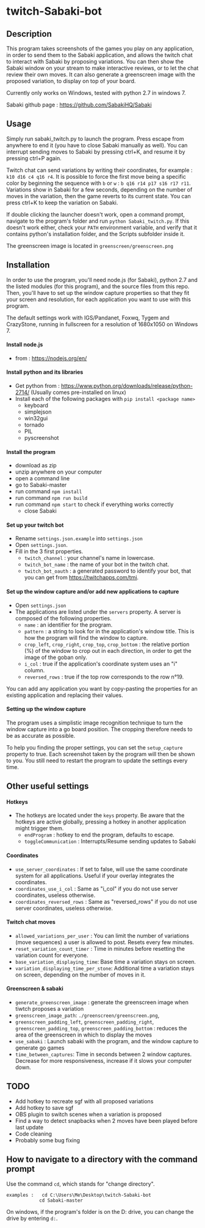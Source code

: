 # twitch-Sabaki-bot

## Description

This program takes screenshots of the games you play on any application, in order to send them to the Sabaki application, and allows the twitch chat to interact with Sabaki by proposing variations.
You can then show the Sabaki window on your stream to make interactive reviews, or to let the chat review their own moves. It can also generate a greenscreen image with the proposed variation, to display on top of your board.

Currently only works on Windows, tested with python 2.7 in windows 7.

Sabaki github page : <https://github.com/SabakiHQ/Sabaki>

## Usage ##

Simply run sabaki_twitch.py to launch the program. Press escape from anywhere to end it (you have to close Sabaki manually as well). You can interrupt sending moves to Sabaki by pressing ctrl+K, and resume it by pressing ctrl+P again.

Twitch chat can send variations by writing their coordinates, for example : `k10 d16 c4 q16 r4`. It is possible to force the first move being a specific color by beginning the sequence with `b` or `w` : `b q16 r14 p17 s16 r17 r11`. Variations show in Sabaki for a few seconds, depending on the number of moves in the variation, then the game reverts to its current state. You can press ctrl+K to keep the variation on Sabaki.

If double clicking the launcher doesn't work, open a command prompt, navigate to the program's folder and run `python Sabaki_twitch.py`. If this doesn't work either, check your `PATH` environment variable, and verify that it contains python's installation folder, and the Scripts subfolder inside it.

The greenscreen image is located in `greenscreen/greenscreen.png`

## Installation

In order to use the program, you'll need node.js (for Sabaki), python 2.7 and the listed modules (for this program), and the source files from this repo.
Then, you'll have to set up the window capture properties so that they fit your screen and resolution, for each application you want to use with this program. 

The default settings work with IGS/Pandanet, Foxwq, Tygem and CrazyStone, running in fullscreen for a resolution of 1680x1050 on Windows 7.

#### Install node.js
* from : <https://nodejs.org/en/>

#### Install python and its libraries
* Get python from : <https://www.python.org/downloads/release/python-2714/> (Usually comes pre-installed on linux)
* Install each of the following packages with `pip install <package name>`
    * keyboard
    * simplejson
    * win32gui
    * tornado
    * PIL
    * pyscreenshot

#### Install the program
* download as zip
* unzip anywhere on your computer
* open a command line
* go to Sabaki-master
* run command `npm install`
* run command `npm run build`
* run command `npm start` to check if everything works correctly
    * close Sabaki

#### Set up your twitch bot
* Rename `settings.json.example` into `settings.json`
* Open `settings.json`.
* Fill in the 3 first properties.
    * `twitch_channel` : your channel's name in lowercase.
    * `twitch_bot_name` : the name of your bot in the twitch chat.
    * `twitch_bot_oauth` : a generated password to identify your bot, that you can get from <https://twitchapps.com/tmi>.

#### Set up the window capture and/or add new applications to capture
* Open `settings.json`
* The applications are listed under the `servers` property. A server is composed of the following properties.
    * `name` : an identifier for the program.
    * `pattern` : a string to look for in the application's window title. This is how the program will find the window to capture.
    * `crop_left`, `crop_right`, `crop_top`, `crop_bottom` : the relative portion (%) of the window to crop out in each direction, in order to get the image of the goban only.
    * `i_col` : true if the application's coordinate system uses an "i" column.
    * `reversed_rows` : true if the top row corresponds to the row n°19.

You can add any application you want by copy-pasting the properties for an existing application and replacing their values.

#### Setting up the window capture

The program uses a simplistic image recognition technique to turn the window capture into a go board position. The cropping therefore needs to be as accurate as possible.

To help you finding the proper settings, you can set the `setup_capture` property to true. Each screenshot taken by the program will then be shown to you. You still need to restart the program to update the settings every time.

## Other useful settings

#### Hotkeys
* The hotkeys are located under the `keys` property. Be aware that the hotkeys are active globally, pressing a hotkey in another application might trigger them.
    * `endProgram` : hotkey to end the program, defaults to escape.
    * `toggleCommunication` : Interrupts/Resume sending updates to Sabaki
    
#### Coordinates
* `use_server_coordinates` : If set to false, will use the same coordinate system for all applications. Useful if your overlay integrates the coordinates.
* `coordinates_use_i_col` : Same as "i_col" if you do not use server coordinates, useless otherwise.
* `coordinates_reversed_rows` : Same as "reversed_rows" if you do not use server coordinates, useless otherwise.

#### Twitch chat moves
* `allowed_variations_per_user` : You can limit the number of variations (move sequences) a user is allowed to post. Resets every few minutes.
* `reset_variation_count_timer` : Time in minutes before resetting the variation count for everyone.
* `base_variation_displaying_time`: Base time a variation stays on screen.
* `variation_displaying_time_per_stone`: Additional time a variation stays on screen, depending on the number of moves in it.

#### Greenscreen & sabaki
* `generate_greenscreen_image` : generate the greenscreen image when tiwtch proposes a variation
* `greenscreen_image_path`: `./greenscreen/greenscreen.png`,
* `greenscreen_padding_left`, `greenscreen_padding_right`, `greenscreen_padding_top`, `greenscreen_padding_bottom` : reduces the area of the greenscreen in which to display the moves
* `use_sabaki` : Launch sabaki with the program, and the window capture to generate go games
* `time_between_captures`: Time in seconds between 2 window captures. Decrease for more responsiveness, increase if it slows your computer down.

## TODO

* Add hotkey to recreate sgf with all proposed variations
* Add hotkey to save sgf
* OBS plugin to switch scenes when a variation is proposed
* Find a way to detect snapbacks when 2 moves have been played before last update
* Code cleaning
* Probably some bug fixing

## How to navigate to a directory with the command prompt
Use the command `cd`, which stands for "change directory".

    examples :   cd C:\Users\Me\Desktop\twitch-Sabaki-bot
                cd Sabaki-master

On windows, if the program's folder is on the D: drive, you can change the drive by entering `d:`.
